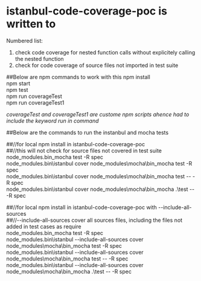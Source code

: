 istanbul-code-coverage-poc is written to 
================================================
Numbered list:
1. check code coverage for nested function calls without explicitely calling the nested function  
2. check for code coverage of source files not imported in test suite  

##Below are npm commands to work with this
npm install  
npm start  
npm test  
npm run coverageTest   
npm run coverageTest1  

_coverageTest and coverageTest1 are custome npm scripts ahence had to include the keyword run in command_

##Below are the commands to run the instanbul and mocha tests    

##//for local npm install   in istanbul-code-coverage-poc   
##//this will not check for source files not covered in test suite   
node_modules\.bin\_mocha test -R spec  
node_modules\.bin\istanbul cover node_modules\mocha\bin\_mocha test -R spec  
node_modules\.bin\istanbul cover node_modules\mocha\bin\_mocha test -- -R spec  
node_modules\.bin\istanbul cover node_modules\mocha\bin\_mocha .\test -- -R spec  

##//for local npm install   in istanbul-code-coverage-poc    with   --include-all-sources  
##//--include-all-sources cover all sources files, including the files not added in test cases as require  
node_modules\.bin\_mocha test -R spec  
node_modules\.bin\istanbul --include-all-sources cover node_modules\mocha\bin\_mocha test -R spec  
node_modules\.bin\istanbul --include-all-sources cover node_modules\mocha\bin\_mocha test -- -R spec  
node_modules\.bin\istanbul --include-all-sources cover node_modules\mocha\bin\_mocha .\test -- -R spec  